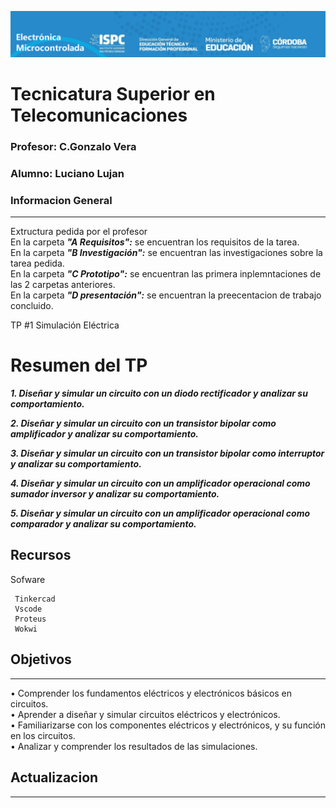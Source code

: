 ![alt text](/Recursos/visuales/caratula.png)
# Tecnicatura Superior en Telecomunicaciones
### Profesor: C.Gonzalo Vera   
### Alumno: Luciano Lujan

### Informacion General
***
Extructura pedida por el profesor  
En la carpeta ***"A Requisitos":*** se encuentran los requisitos de la tarea.   
En la carpeta ***"B Investigación":*** se encuentran las investigaciones sobre la tarea pedida.  
En la carpeta ***"C Prototipo":*** se encuentran las primera inplemntaciones de las 2 carpetas anteriores.   
En la carpeta ***"D presentación":*** se encuentran la preecentacion de trabajo concluido.  

TP #1 Simulación Eléctrica 
 
# Resumen del TP
***1. Diseñar y simular un circuito con un diodo rectificador y analizar su comportamiento.***  

***2. Diseñar y simular un circuito con un transistor bipolar como amplificador y analizar su comportamiento.***   

***3. Diseñar y simular un circuito con un transistor bipolar como interruptor y analizar su comportamiento.*** 

***4. Diseñar y simular un circuito con un amplificador operacional como sumador inversor y analizar su comportamiento.***  

***5. Diseñar y simular un circuito con un amplificador operacional como comparador y analizar su comportamiento.***  



## Recursos
Sofware 
```
 Tinkercad
 Vscode
 Proteus
 Wokwi
```
## Objetivos
***
• Comprender los fundamentos eléctricos y electrónicos básicos en circuitos.  
• Aprender a diseñar y simular circuitos eléctricos y electrónicos.  
• Familiarizarse con los componentes eléctricos y electrónicos, y su función en los circuitos.  
• Analizar y comprender los resultados de las simulaciones.  

## Actualizacion
***
